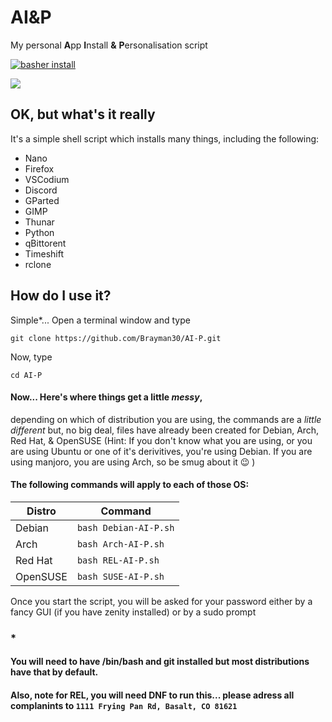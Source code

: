 
# AI&P
 My personal **A**pp **I**nstall **&** **P**ersonalisation script 
 
[![basher install](https://www.basher.it/assets/logo/basher_install.svg)](https://www.basher.it/package/)

<a href="https://github.com/Brayman30/AI-P#how-do-i-use-it"><img src="https://i.ibb.co/5YYY9rT/button-instructions-to-use-this-script.png"></a>

## OK, but what's it really

It's a simple shell script which installs many things, including the following:

 - Nano
 - Firefox 
 - VSCodium 
 - Discord 
 - GParted 
 - GIMP 
 - Thunar 
 - Python 
 - qBittorent 
 - Timeshift 
 - rclone
## How do I use it?
Simple*...
Open a terminal window and type 

    git clone https://github.com/Brayman30/AI-P.git

Now, type 

    cd AI-P

#### Now... Here's where things get a **little *messy***, 
depending on which of distribution you are using, the commands are a *little different* but, no big deal, files have already been created for Debian, Arch, Red Hat, & OpenSUSE (Hint: If you don't know what you are using, or you are using Ubuntu or one of it's derivitives, you're using Debian. If you are using manjoro, you are using Arch, so be smug about it 😉 )
#### The following commands will apply to each of those OS:
|Distro|Command|
|--|--|
|Debian|`bash Debian-AI-P.sh`|
|Arch|`bash Arch-AI-P.sh`|
|Red Hat|`bash REL-AI-P.sh`|
|OpenSUSE|`bash SUSE-AI-P.sh`|

Once you start the script, you will be asked for your password either by a fancy GUI (if you have zenity installed) or by a sudo prompt

### *
#### You will need to have /bin/bash and git installed but most distributions have that by default.

#### Also, note for REL, you will need DNF to run this... please adress all complanints to `1111 Frying Pan Rd, Basalt, CO 81621`
